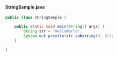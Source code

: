 #### StringSample.java
```java
public class StringSample {

    public static void main(String[] args) {
        String str = "HelloWorld";
        System.out.println(str.substring(3, 8));
    }

}
```
